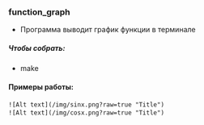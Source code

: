 ### function_graph
- Программа выводит график функции в терминале
##### Чтобы собрать:
- make
#### Примеры работы:
    ![Alt text](/img/sinx.png?raw=true "Title")
    ![Alt text](/img/сosx.png?raw=true "Title")

